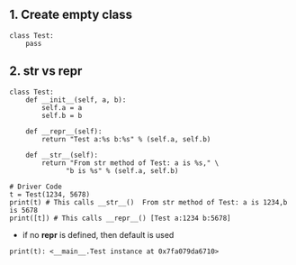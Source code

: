 ## 1. Create empty class
```
class Test:
    pass
```

## 2. str vs repr
```
class Test: 
    def __init__(self, a, b): 
        self.a = a 
        self.b = b 
  
    def __repr__(self): 
        return "Test a:%s b:%s" % (self.a, self.b) 
  
    def __str__(self): 
        return "From str method of Test: a is %s," \ 
              "b is %s" % (self.a, self.b) 
  
# Driver Code         
t = Test(1234, 5678) 
print(t) # This calls __str__()  From str method of Test: a is 1234,b is 5678
print([t]) # This calls __repr__() [Test a:1234 b:5678]
```

- if no __repr__ is defined, then default is used
```
print(t): <__main__.Test instance at 0x7fa079da6710>
```